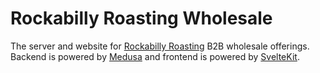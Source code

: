 # Rockabilly Roasting Wholesale 

The server and website for [Rockabilly Roasting](https://www.rockabillyroasting.shop/) B2B wholesale offerings. Backend is powered by [Medusa](https://medusajs.com/) and frontend is powered by [SvelteKit](https://kit.svelte.dev/).